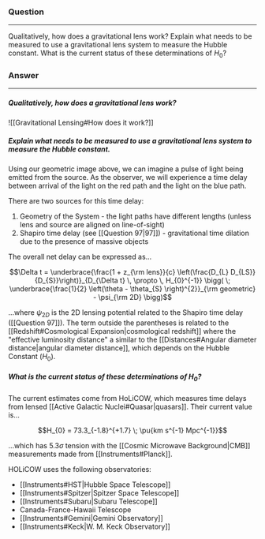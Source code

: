 ### Question
---
Qualitatively, how does a gravitational lens work? Explain what needs to be measured to use a gravitational lens system to measure the Hubble constant. What is the current status of these determinations of $H_{0}$?

### Answer
---
##### Qualitatively, how does a gravitational lens work?

![[Gravitational Lensing#How does it work?]]

##### Explain what needs to be measured to use a gravitational lens system to measure the Hubble constant.

Using our geometric image above, we can imagine a pulse of light being emitted from the source. As the observer, we will experience a time delay between arrival of the light on the red path and the light on the blue path. 

There are two sources for this time delay:
1. Geometry of the System - the light paths have different lengths (unless lens and source are aligned on line-of-sight)
2. Shapiro time delay (see [[Question 97|97]]) - gravitational time dilation due to the presence of massive objects

The overall net delay can be expressed as...

$$\Delta t = \underbrace{\frac{1 + z_{\rm lens}}{c} \left(\frac{D_{L} D_{LS}}{D_{S}}\right)}_{D_{\Delta t} \, \propto \, H_{0}^{-1}} \bigg( \; \underbrace{\frac{1}{2} \left(\theta - \theta_{S} \right)^{2}}_{\rm geometric} - \psi_{\rm 2D} \bigg)$$

...where $\psi_{2D}$ is the 2D lensing potential related to the Shapiro time delay ([[Question 97]]). The term outside the parentheses is related to the [[Redshift#Cosmological Expansion|cosmological redshift]] where the "effective luminosity distance" a similar to the [[Distances#Angular diameter distance|angular diameter distance]], which depends on the Hubble Constant ($H_{0}$).

##### What is the current status of these determinations of $H_{0}$?

The current estimates come from HoLiCOW, which measures time delays from lensed [[Active Galactic Nuclei#Quasar|quasars]]. Their current value is...

$$H_{0} = 73.3_{-1.8}^{+1.7} \; \pu{km s^{-1} Mpc^{-1}}$$

...which has $5.3\sigma$ tension with the [[Cosmic Microwave Background|CMB]] measurements made from [[Instruments#Planck]]. 

HOLiCOW uses the following observatories:
- [[Instruments#HST|Hubble Space Telescope]]
- [[Instruments#Spitzer|Spitzer Space Telescope]]
- [[Instruments#Subaru|Subaru Telescope]]
- Canada-France-Hawaii Telescope
- [[Instruments#Gemini|Gemini Observatory]]
- [[Instruments#Keck|W. M. Keck Observatory]]